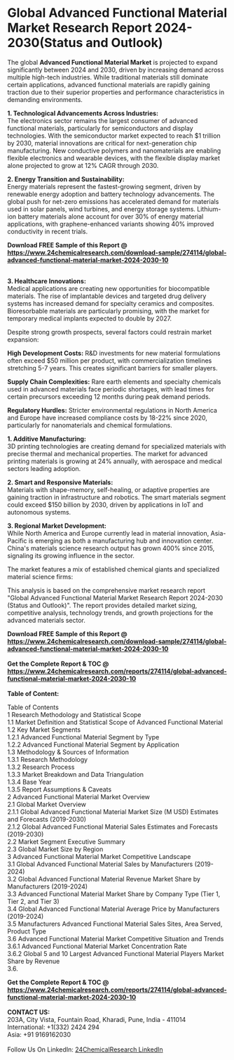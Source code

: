 <h1>Global Advanced Functional Material Market Research Report 2024-2030(Status and Outlook)</h1><p>The global <strong>Advanced Functional Material Market</strong> is projected to expand significantly between 2024 and 2030, driven by increasing demand across multiple high-tech industries. While traditional materials still dominate certain applications, advanced functional materials are rapidly gaining traction due to their superior properties and performance characteristics in demanding environments.</p><p><strong>1. Technological Advancements Across Industries:</strong><br>
The electronics sector remains the largest consumer of advanced functional materials, particularly for semiconductors and display technologies. With the semiconductor market expected to reach $1 trillion by 2030, material innovations are critical for next-generation chip manufacturing. New conductive polymers and nanomaterials are enabling flexible electronics and wearable devices, with the flexible display market alone projected to grow at 12% CAGR through 2030.</p><p><strong>2. Energy Transition and Sustainability:</strong><br>
Energy materials represent the fastest-growing segment, driven by renewable energy adoption and battery technology advancements. The global push for net-zero emissions has accelerated demand for materials used in solar panels, wind turbines, and energy storage systems. Lithium-ion battery materials alone account for over 30% of energy material applications, with graphene-enhanced variants showing 40% improved conductivity in recent trials.</p><div><b>Download FREE Sample of this Report @ 
            <a href="https://www.24chemicalresearch.com/download-sample/274114/global-advanced-functional-material-market-2024-2030-10">
            https://www.24chemicalresearch.com/download-sample/274114/global-advanced-functional-material-market-2024-2030-10</a></b></div><br><p><strong>3. Healthcare Innovations:</strong><br>
Medical applications are creating new opportunities for biocompatible materials. The rise of implantable devices and targeted drug delivery systems has increased demand for specialty ceramics and composites. Bioresorbable materials are particularly promising, with the market for temporary medical implants expected to double by 2027.</p><p>Despite strong growth prospects, several factors could restrain market expansion:</p><p><strong>High Development Costs:</strong> R&amp;D investments for new material formulations often exceed $50 million per product, with commercialization timelines stretching 5-7 years. This creates significant barriers for smaller players.</p><p><strong>Supply Chain Complexities:</strong> Rare earth elements and specialty chemicals used in advanced materials face periodic shortages, with lead times for certain precursors exceeding 12 months during peak demand periods.</p><p><strong>Regulatory Hurdles:</strong> Stricter environmental regulations in North America and Europe have increased compliance costs by 18-22% since 2020, particularly for nanomaterials and chemical formulations.</p><p><strong>1. Additive Manufacturing:</strong><br>
3D printing technologies are creating demand for specialized materials with precise thermal and mechanical properties. The market for advanced printing materials is growing at 24% annually, with aerospace and medical sectors leading adoption.</p><p><strong>2. Smart and Responsive Materials:</strong><br>
Materials with shape-memory, self-healing, or adaptive properties are gaining traction in infrastructure and robotics. The smart materials segment could exceed $150 billion by 2030, driven by applications in IoT and autonomous systems.</p><p><strong>3. Regional Market Development:</strong><br>
While North America and Europe currently lead in material innovation, Asia-Pacific is emerging as both a manufacturing hub and innovation center. China's materials science research output has grown 400% since 2015, signaling its growing influence in the sector.</p><p>The market features a mix of established chemical giants and specialized material science firms:</p><p>This analysis is based on the comprehensive market research report "Global Advanced Functional Material Market Research Report 2024-2030 (Status and Outlook)". The report provides detailed market sizing, competitive analysis, technology trends, and growth projections for the advanced materials sector.</p><div><b>Download FREE Sample of this Report @ 
            <a href="https://www.24chemicalresearch.com/download-sample/274114/global-advanced-functional-material-market-2024-2030-10">
            https://www.24chemicalresearch.com/download-sample/274114/global-advanced-functional-material-market-2024-2030-10</a></b></div><br><div><b>Get the Complete Report & TOC @ 
            <a href="https://www.24chemicalresearch.com/reports/274114/global-advanced-functional-material-market-2024-2030-10">
            https://www.24chemicalresearch.com/reports/274114/global-advanced-functional-material-market-2024-2030-10</a></b></div><br>
            <b>Table of Content:</b><p>Table of Contents<br />
1 Research Methodology and Statistical Scope<br />
1.1 Market Definition and Statistical Scope of Advanced Functional Material<br />
1.2 Key Market Segments<br />
1.2.1 Advanced Functional Material Segment by Type<br />
1.2.2 Advanced Functional Material Segment by Application<br />
1.3 Methodology & Sources of Information<br />
1.3.1 Research Methodology<br />
1.3.2 Research Process<br />
1.3.3 Market Breakdown and Data Triangulation<br />
1.3.4 Base Year<br />
1.3.5 Report Assumptions & Caveats<br />
2 Advanced Functional Material Market Overview<br />
2.1 Global Market Overview<br />
2.1.1 Global Advanced Functional Material Market Size (M USD) Estimates and Forecasts (2019-2030)<br />
2.1.2 Global Advanced Functional Material Sales Estimates and Forecasts (2019-2030)<br />
2.2 Market Segment Executive Summary<br />
2.3 Global Market Size by Region<br />
3 Advanced Functional Material Market Competitive Landscape<br />
3.1 Global Advanced Functional Material Sales by Manufacturers (2019-2024)<br />
3.2 Global Advanced Functional Material Revenue Market Share by Manufacturers (2019-2024)<br />
3.3 Advanced Functional Material Market Share by Company Type (Tier 1, Tier 2, and Tier 3)<br />
3.4 Global Advanced Functional Material Average Price by Manufacturers (2019-2024)<br />
3.5 Manufacturers Advanced Functional Material Sales Sites, Area Served, Product Type<br />
3.6 Advanced Functional Material Market Competitive Situation and Trends<br />
3.6.1 Advanced Functional Material Market Concentration Rate<br />
3.6.2 Global 5 and 10 Largest Advanced Functional Material Players Market Share by Revenue<br />
3.6.</p><div><b>Get the Complete Report & TOC @ 
            <a href="https://www.24chemicalresearch.com/reports/274114/global-advanced-functional-material-market-2024-2030-10">
            https://www.24chemicalresearch.com/reports/274114/global-advanced-functional-material-market-2024-2030-10</a></b></div><br><b>CONTACT US:</b><br>
            203A, City Vista, Fountain Road, Kharadi, Pune, India - 411014<br>
            International: +1(332) 2424 294<br>
            Asia: +91 9169162030 <br><br>
            Follow Us On LinkedIn: <a href="https://www.linkedin.com/company/24chemicalresearch/">24ChemicalResearch LinkedIn</a>